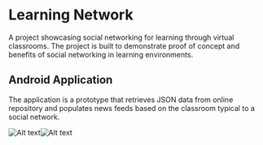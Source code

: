 # Learning Network
A project showcasing social networking for learning through virtual classrooms. The project is built to demonstrate proof of concept and  benefits of social networking in learning environments.

## Android Application
The application is a prototype that retrieves JSON data from online repository and populates news feeds based on the classroom typical to a social network.

![Alt text](http://s32.postimg.org/wuyrb6d39/Screen_Shot_2016_05_05_at_9_35_26_PM.png "News feed")![Alt text](http://s32.postimg.org/nbp2hppl1/Screen_Shot_2016_05_05_at_9_36_25_PM.png "messages")

